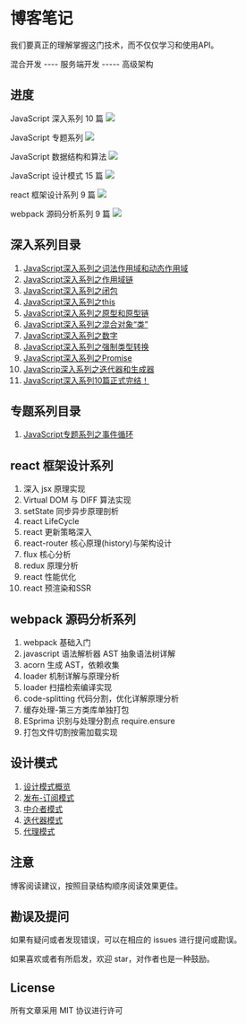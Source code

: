 # 博客笔记

我们要真正的理解掌握这门技术，而不仅仅学习和使用API。

混合开发 ---- 服务端开发 ----- 高级架构

## 进度

JavaScript 深入系列 10 篇 ![](http://progressed.io/bar/100)

JavaScript 专题系列 ![](http://progressed.io/bar/0)

JavaScript 数据结构和算法 ![](http://progressed.io/bar/0)

JavaScript 设计模式 15 篇 ![](http://progressed.io/bar/33)

react 框架设计系列 9 篇 ![](http://progressed.io/bar/0)

webpack  源码分析系列 9 篇 ![](http://progressed.io/bar/0)

## 深入系列目录

1. [JavaScript深入系列之词法作用域和动态作用域](https://github.com/archerU/notes/issues/1)
2. [JavaScript深入系列之作用域链](https://github.com/archerU/notes/issues/2)
3. [JavaScript深入系列之闭包](https://github.com/archerU/notes/issues/3)
4. [JavaScript深入系列之this](https://github.com/archerU/notes/issues/4)
5. [JavaScript深入系列之原型和原型链](https://github.com/archerU/notes/issues/8)
6. [JavaScript深入系列之混合对象“类”](https://github.com/archerU/notes/issues/5)
7. [JavaScript深入系列之数字](https://github.com/archerU/notes/issues/7)
8. [JavaScript深入系列之强制类型转换](https://github.com/archerU/notes/issues/6)
9. [JavaScript深入系列之Promise](https://github.com/archerU/notes/issues/9)
10. [JavaScrip深入系列之迭代器和生成器](https://github.com/archerU/notes/issues/10)
11. [JavaScript深入系列10篇正式完结！](https://github.com/archerU/notes/issues/11)

## 专题系列目录

1. [JavaScript专题系列之事件循环](https://github.com/archerU/notes/issues/17)

## react 框架设计系列

1. 深入 jsx 原理实现
2. Virtual DOM 与 DIFF 算法实现
3. setState 同步异步原理剖析
4. react LifeCycle
5. react 更新策略深入
6. react-router 核心原理(history)与架构设计
7. flux 核心分析
8. redux 原理分析
9. react 性能优化
10. react 预渲染和SSR
 
## webpack 源码分析系列

1. webpack 基础入门
2. javascript 语法解析器 AST 抽象语法树详解
3. acorn 生成 AST，依赖收集
4. loader 机制详解与原理分析
5. loader 扫描检索编译实现
6. code-splitting 代码分割，优化详解原理分析
7. 缓存处理-第三方类库单独打包
8. ESprima 识别与处理分割点 require.ensure
9. 打包文件切割按需加载实现

## 设计模式

1. [设计模式概览](https://github.com/archerU/notes/issues/12)
2. [发布-订阅模式](https://github.com/archerU/notes/issues/13)
3. [中介者模式](https://github.com/archerU/notes/issues/14)
4. [迭代器模式](https://github.com/archerU/notes/issues/16)
5. [代理模式](https://github.com/archerU/notes/issues/15)

## 注意

博客阅读建议，按照目录结构顺序阅读效果更佳。

## 勘误及提问

如果有疑问或者发现错误，可以在相应的 issues 进行提问或勘误。

如果喜欢或者有所启发，欢迎 star，对作者也是一种鼓励。

## License

所有文章采用 MIT 协议进行许可


